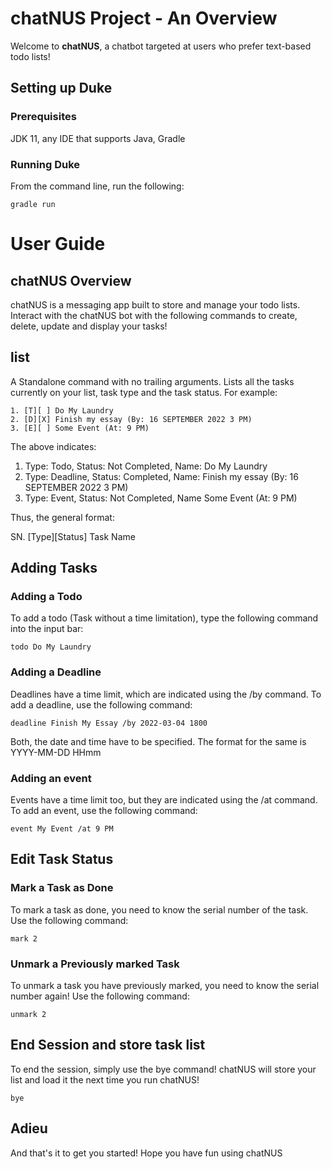 # chatNUS Project - An Overview

Welcome to **chatNUS**, a chatbot targeted at users who prefer text-based todo lists!

## Setting up Duke

### Prerequisites

JDK 11, any IDE that supports Java, Gradle

### Running Duke

From the command line, run the following:

```
gradle run
```

# User Guide

## chatNUS Overview

chatNUS is a messaging app built to store and manage your todo lists. Interact with the chatNUS bot 
with the following commands to create, delete, update and display your tasks!

## list

A Standalone command with no trailing arguments. Lists all the tasks currently on your list, task type
and the task status. For example:

```
1. [T][ ] Do My Laundry
2. [D][X] Finish my essay (By: 16 SEPTEMBER 2022 3 PM)
3. [E][ ] Some Event (At: 9 PM)
```

The above indicates:

1. Type: Todo, Status: Not Completed, Name: Do My Laundry
2. Type: Deadline, Status: Completed, Name: Finish my essay (By: 16 SEPTEMBER 2022 3 PM)
3. Type: Event, Status: Not Completed, Name Some Event (At: 9 PM)

Thus, the general format:

SN. [Type][Status] Task Name

## Adding Tasks

### Adding a Todo
To add a todo (Task without a time limitation), type the following command into the input bar:

```
todo Do My Laundry
```

### Adding a Deadline
Deadlines have a time limit, which are indicated using the /by command. 
To add a deadline, use the following command:

```
deadline Finish My Essay /by 2022-03-04 1800
```

Both, the date and time have to be specified. The format for the same is YYYY-MM-DD HHmm

### Adding an event
Events have a time limit too, but they are indicated using the /at command. 
To add an event, use the following command:

```
event My Event /at 9 PM
```

## Edit Task Status

### Mark a Task as Done
To mark a task as done, you need to know the serial number of the task. 
Use the following command:

```
mark 2
```

### Unmark a Previously marked Task
To unmark a task you have previously marked, you need to know the serial number again!
Use the following command:

```
unmark 2
```

## End Session and store task list
To end the session, simply use the bye command! chatNUS will store your list and
load it the next time you run chatNUS!

```
bye
```

## Adieu

And that's it to get you started! Hope you have fun using chatNUS

